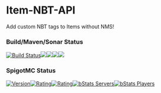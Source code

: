 # Item-NBT-API
Add custom NBT tags to Items without NMS!

### Build/Maven/Sonar Status
[![Build Status](https://ci.codemc.org/buildStatus/icon?job=Tr7zw%2FItem-NBT-API)](https://ci.codemc.org/job/Tr7zw/job/Item-NBT-API/)[![](https://sonarcloud.io/api/project_badges/measure?project=de.tr7zw%3Aitem-nbt-parent&metric=alert_status)](https://sonarcloud.io/dashboard?id=de.tr7zw%3Aitem-nbt-parent)[![](https://sonarcloud.io/api/project_badges/measure?project=de.tr7zw%3Aitem-nbt-parent&metric=ncloc)](https://sonarcloud.io/dashboard?id=de.tr7zw%3Aitem-nbt-parent)[![](https://sonarcloud.io/api/project_badges/measure?project=de.tr7zw%3Aitem-nbt-parent&metric=duplicated_lines_density)](https://sonarcloud.io/dashboard?id=de.tr7zw%3Aitem-nbt-parent)[![](https://sonarcloud.io/api/project_badges/measure?project=de.tr7zw%3Aitem-nbt-parent&metric=sqale_rating)](https://sonarcloud.io/dashboard?id=de.tr7zw%3Aitem-nbt-parent)

### SpigotMC Status
[![Version](https://badges.spiget.org/resources/version/Version-yellow-7939.svg)](https://www.spigotmc.org/resources/item-entity-tile-nbt-api.7939/)[![Rating](https://badges.spiget.org/resources/rating/Rating-yellow-7939.svg)](https://www.spigotmc.org/resources/item-entity-tile-nbt-api.7939/)[![Rating](https://badges.spiget.org/resources/downloads/SpigotDownloads-yellow-7939.svg)](https://www.spigotmc.org/resources/item-entity-tile-nbt-api.7939/)[![bStats Servers](https://img.shields.io/bstats/servers/1058.svg?color=green&label=OnlineServers&style=plastic)](https://bstats.org/plugin/bukkit/ItemNBTAPI)[![bStats Players](https://img.shields.io/bstats/players/1058.svg?color=green&label=OnlinePlayers&style=plastic)](https://bstats.org/plugin/bukkit/ItemNBTAPI)